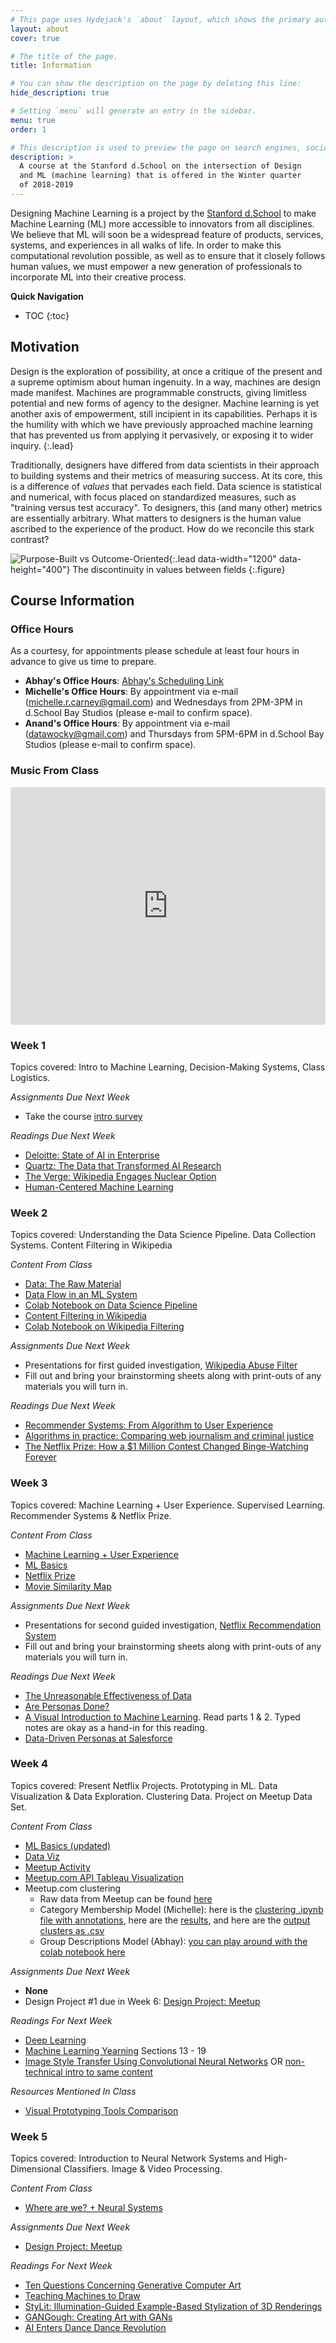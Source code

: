 ```yaml
---
# This page uses Hydejack's `about` layout, which shows the primary author's picture and about text at the top.
layout: about
cover: true

# The title of the page.
title: Information

# You can show the description on the page by deleting this line:
hide_description: true

# Setting `menu` will generate an entry in the sidebar.
menu: true
order: 1

# This description is used to preview the page on search engines, social media, etc.
description: >
  A course at the Stanford d.School on the intersection of Design
  and ML (machine learning) that is offered in the Winter quarter
  of 2018-2019
---
```


Designing Machine Learning is a project by the [Stanford d.School] to make Machine Learning (ML) more accessible to innovators from all disciplines. We believe that ML will soon be a widespread feature of products, services, systems, and experiences in all walks of life. In order to make this computational revolution possible, as well as to ensure that it closely follows human values, we must empower a new generation of professionals to incorporate ML into their creative process.

**Quick Navigation**
* TOC
{:toc}

## Motivation
Design is the exploration of possibility, at once a critique of the present and a supreme optimism about human ingenuity. In a way, machines are design made manifest. Machines are programmable constructs, giving limitless potential and new forms of agency to the designer. Machine learning is yet another axis of empowerment, still incipient in its capabilities. Perhaps it is the humility with which we have previously approached machine learning that has prevented us from applying it pervasively, or exposing it to wider inquiry.
{:.lead}

Traditionally, designers have differed from data scientists in their approach to building systems and their metrics of measuring success. At its core, this is a difference of _values_ that pervades each field. Data science is statistical and numerical, with focus placed on standardized measures, such as "training versus test accuracy". To designers, this (and many other) metrics are essentially arbitrary. What matters to designers is the human value ascribed to the experience of the product. How do we reconcile this stark contrast?

![Purpose-Built vs Outcome-Oriented](assets/img/information/purpose_vs_outcome.png){:.lead data-width="1200" data-height="400"}
The discontinuity in values between fields
{:.figure}

## Course Information

### Office Hours

As a courtesy, for appointments please schedule at least four hours in advance to give us time to prepare.

* **Abhay's Office Hours**: [Abhay's Scheduling Link]
* **Michelle's Office Hours**: By appointment via e-mail (michelle.r.carney@gmail.com) and Wednesdays from 2PM-3PM in d.School Bay Studios (please e-mail to confirm space). 
* **Anand's Office Hours**: By appointment via e-mail (datawocky@gmail.com) and Thursdays from 5PM-6PM in d.School Bay Studios (please e-mail to confirm space).

[Abhay's Scheduling Link]: https://calendly.com/abhayka/office-hours/

### Music From Class

<iframe src="https://open.spotify.com/embed/user/aabhay/playlist/3ca4P4mqHERjz4oS8NYpXO" width="100%" height="380" frameborder="0" allowtransparency="true" allow="encrypted-media"></iframe>

### Week 1

Topics covered: Intro to Machine Learning, Decision-Making Systems, Class Logistics.

_Assignments Due Next Week_
* Take the course [intro survey](https://goo.gl/forms/lK4H0575xNES8Mox1)

_Readings Due Next Week_
* [Deloitte: State of AI in Enterprise]
* [Quartz: The Data that Transformed AI Research]
* [The Verge: Wikipedia Engages Nuclear Option]
* [Human-Centered Machine Learning]

[Deloitte: State of AI in Enterprise]: https://www2.deloitte.com/content/dam/insights/us/articles/4780_State-of-AI-in-the-enterprise/DI_State-of-AI-in-the-enterprise-2nd-ed.pdf
[Quartz: The Data that Transformed AI Research]: https://qz.com/1034972/the-data-that-changed-the-direction-of-ai-research-and-possibly-the-world/
[The Verge: Wikipedia Engages Nuclear Option]: https://www.theverge.com/2018/12/4/18125359/wikipedia-trump-admin-account-security-hack
[Human-Centered Machine Learning]: https://medium.com/google-design/human-centered-machine-learning-a770d10562cd 

### Week 2

Topics covered: Understanding the Data Science Pipeline. Data Collection Systems. Content Filtering in Wikipedia

_Content From Class_
* [Data: The Raw Material]
* [Data Flow in an ML System]
* [Colab Notebook on Data Science Pipeline]
* [Content Filtering in Wikipedia]
* [Colab Notebook on Wikipedia Filtering]

_Assignments Due Next Week_
* Presentations for first guided investigation, [Wikipedia Abuse Filter]
* Fill out and bring your brainstorming sheets along with print-outs of any materials you will turn in.

_Readings Due Next Week_
* [Recommender Systems: From Algorithm to User Experience]
* [Algorithms in practice: Comparing web journalism and criminal justice]
* [The Netflix Prize: How a $1 Million Contest Changed Binge-Watching Forever]

[Data: The Raw Material]: /assets/docs/Data_Collection.pptx
[Data Flow in an ML System]: /assets/docs/Data_Flow.pptx
[Colab Notebook on Data Science Pipeline]: https://colab.research.google.com/drive/16ih9JPh1FQi6_XETj2e4G4JYYI5Qe0BI?ts=5c400d66
[Content Filtering in Wikipedia]: /assets/docs/Content_Filtering_Wikipedia.pptx
[Colab Notebook on Wikipedia Filtering]: https://drive.google.com/a/stanford.edu/file/d/10Btsvt7TU3L9RR4Va_8pE6Upkmc-urK2/view?usp=sharing
[Wikipedia Abuse Filter]: https://docs.google.com/document/d/1aoXaOgUrgEtpvFxt-vZGKLrc6JXjWwU3HM69opsBo4s/edit?usp=sharing
[Recommender Systems: From Algorithm to User Experience]: https://link.springer.com/article/10.1007/s11257-011-9112-x
[Algorithms in practice: Comparing web journalism and criminal justice]: https://journals.sagepub.com/doi/abs/10.1177/2053951717718855
[The Netflix Prize: How a $1 Million Contest Changed Binge-Watching Forever]: https://www.thrillist.com/entertainment/nation/the-netflix-prize

### Week 3

Topics covered: Machine Learning + User Experience. Supervised Learning. Recommender Systems & Netflix Prize.

_Content From Class_
* [Machine Learning + User Experience]
* [ML Basics]
* [Netflix Prize]
* [Movie Similarity Map]

_Assignments Due Next Week_
* Presentations for second guided investigation, [Netflix Recommendation System]
* Fill out and bring your brainstorming sheets along with print-outs of any materials you will turn in.

_Readings Due Next Week_
* [The Unreasonable Effectiveness of Data]
* [Are Personas Done?]
* [A Visual Introduction to Machine Learning]. Read parts 1 & 2. Typed notes are okay as a hand-in for this reading.
* [Data-Driven Personas at Salesforce]

[Machine Learning + User Experience]: /assets/docs/User_Experience_Design.pdf
[ML Basics]: /assets/docs/ML_Basics.pptx
[Netflix Prize]: /assets/docs/Netflix_Prize.pdf
[Movie Similarity Map]: /assets/docs/Movie_Map.png
[Netflix Recommendation System]: https://docs.google.com/document/d/1Bx5WAyUzUdw5b9v7c1nz9_D6TO-kL0D7w1gW6gabrfU/edit?usp=sharing
[The Unreasonable Effectiveness of Data]: https://static.googleusercontent.com/media/research.google.com/en//pubs/archive/35179.pdf
[Are Personas Done?]: http://www.bernardjjansen.com/uploads/2/4/1/8/24188166/jansen_personas_done.pdf
[A Visual Introduction to Machine Learning]: http://www.r2d3.us
[Data-Driven Personas at Salesforce]: https://medium.com/salesforce-ux/data-driven-personas-at-salesforce-cdd0dd321281

### Week 4

Topics covered: Present Netflix Projects. Prototyping in ML. Data Visualization & Data Exploration. Clustering Data. Project on Meetup Data Set.

_Content From Class_
* [ML Basics (updated)]
* [Data Viz]
* [Meetup Activity]
* [Meetup.com API Tableau Visualization]
* Meetup.com clustering 
	* Raw data from Meetup can be found [here](https://www.kaggle.com/sirpunch/meetups-data-from-meetupcom)
	* Category Membership Model (Michelle): here is the [clustering .ipynb file with annotations](/assets/docs/Meetup_Clustering_Sample.ipynb), here are the [results](/assets/docs/Meetup_clustering_sample.html), and here are the [output clusters as .csv](/assets/docs/Meetup_Members_Cluster_Group.csv)
	* Group Descriptions Model (Abhay): [you can play around with the colab notebook here](https://drive.google.com/open?id=1TyAhlbdQDXtYLY5AmlUTcXSP9RyO-OZG)

_Assignments Due Next Week_
* **None** 
* Design Project #1 due in Week 6: [Design Project: Meetup]

_Readings For Next Week_
* [Deep Learning]
* [Machine Learning Yearning] Sections 13 - 19
* [Image Style Transfer Using Convolutional Neural Networks] OR [non-technical intro to same content]

_Resources Mentioned In Class_
* [Visual Prototyping Tools Comparison]

[ML Basics (updated)]: /assets/docs/ML_Basics.pptx
[Data Viz]: /assets/docs/Week_4_Data_Viz.pdf
[Meetup Activity]: /assets/docs/Meetup_Activity.pdf
[Meetup.com API Tableau Visualization]: https://public.tableau.com/profile/michelle.carney#!/vizhome/meetupexamplefordschool/Meetupinteractivedashboard?publish=yes
[Design Project: Meetup]: https://docs.google.com/document/d/1j3Mox63tDM1ip0_JupiQjrqw6KhamT8nIJk8x_9Al7Q/edit?usp=sharing
[Deep Learning]: https://www.nature.com/articles/nature14539
[Machine Learning Yearning]: http://www.mlyearning.org
[Image Style Transfer Using Convolutional Neural Networks]: https://ieeexplore.ieee.org/document/7780634
[non-technical intro to same content]: https://medium.com/data-science-group-iitr/artistic-style-transfer-with-convolutional-neural-network-7ce2476039fd
[Visual Prototyping Tools Comparison]: https://www.cooper.com/prototyping-tools

### Week 5

Topics covered: Introduction to Neural Network Systems and High-Dimensional Classifiers. Image & Video Processing.

_Content From Class_
* [Where are we? + Neural Systems]

_Assignments Due Next Week_
* [Design Project: Meetup]

_Readings For Next Week_
* [Ten Questions Concerning Generative Computer Art]
* [Teaching Machines to Draw]
* [StyLit: Illumination-Guided Example-Based Stylization of 3D Renderings]
* [GANGough: Creating Art with GANs]
* [AI Enters Dance Dance Revolution]


[Where are we? + Neural Systems]: /assets/docs/Where_are_we.pdf
[Ten Questions Concerning Generative Computer Art]: http://jonmccormack.info/wp-content/uploads/2012/10/TenQuestionsV3.pdf
[Teaching Machines to Draw]: https://ai.googleblog.com/2017/04/teaching-machines-to-draw.html
[StyLit: Illumination-Guided Example-Based Stylization of 3D Renderings]: http://dcgi.fel.cvut.cz/home/sykorad/Fiser16-SIG.pdf
[GANGough: Creating Art with GANs]: https://towardsdatascience.com/gangogh-creating-art-with-gans-8d087d8f74a1
[AI Enters Dance Dance Revolution]: https://www.theregister.co.uk/2017/03/24/ai_enters_dance_dance_revolution/

[Stanford d.school]: http://dschool.stanford.edu